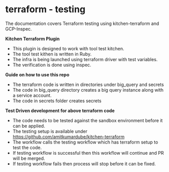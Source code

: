 # terraform - testing

The documentation covers Terraform testing using kitchen-terraform and GCP-Inspec.

**Kitchen Terraform Plugin**
- This plugin is designed to work with tool test kitchen.
- The tool test kithen is written in Ruby.
- The infra is being launched using terraform driver with test variables.
- The verification is done using inspec.

**Guide on how to use this repo**
- The terraform code is written in directories under big_query and secrets
- The code in big_query directory creates a big query instance along with a service account.
- The code in secrets folder creates secrets

**Test Driven development for above terraform code**
- The code needs to be tested against the sandbox environment before it can be applied.
- The testing setup is available under https://github.com/amitkumardube/kitchen-terraform
- The workflow calls the testing workflow which has terraform setup to test the code.
- If testing workflow is successful then this workflow will continue and PR will be merged.
- If testing workflow fails then process will stop before it can be fixed.
